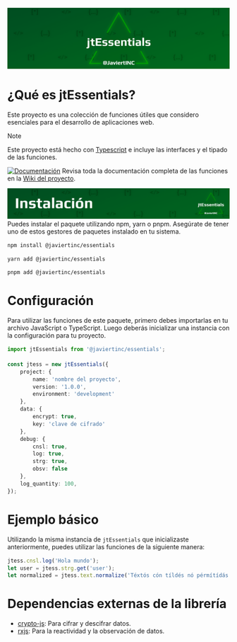 [![javiertinc@essentials](https://raw.githubusercontent.com/JaviertINC/essentials/refs/heads/master/images/jtEssentials-gh-header.png)](https://github.com/JaviertINC/essentials)

# ¿Qué es jtEssentials?

Este proyecto es una colección de funciones útiles que considero esenciales para el desarrollo de aplicaciones web.

> [!NOTE]
> Este proyecto está hecho con [Typescript](https://www.typescriptlang.org) e incluye las interfaces y el tipado de las funciones.

[![Documentación]()](https://github.com/JaviertINC/essentials/wiki)
Revisa toda la documentación completa de las funciones en la [Wiki del proyecto](https://github.com/JaviertINC/essentials/wiki).


[![Instalación](https://raw.githubusercontent.com/JaviertINC/essentials/refs/heads/master/images/jtEssentials-gh-instalacion.png)](https://github.com/JaviertINC/essentials/wiki)
Puedes instalar el paquete utilizando npm, yarn o pnpm. Asegúrate de tener uno de estos gestores de paquetes instalado en tu sistema.

```bash
npm install @javiertinc/essentials
```
```bash
yarn add @javiertinc/essentials
```
```bash
pnpm add @javiertinc/essentials
```

# Configuración

Para utilizar las funciones de este paquete, primero debes importarlas en tu archivo JavaScript o TypeScript. Luego deberás inicializar una instancia con la configuración para tu proyecto.

```typescript
import jtEssentials from '@javiertinc/essentials';

const jtess = new jtEssentials({
    project: {
        name: 'nombre del proyecto',
        version: '1.0.0',
        environment: 'development'
    },
    data: {
        encrypt: true,
        key: 'clave de cifrado'
    },
    debug: {
        cnsl: true,
        log: true,
        strg: true,
        obsv: false
    },
    log_quantity: 100,
});
```

# Ejemplo básico
Utilizando la misma instancia de `jtEssentials` que inicializaste anteriormente, puedes utilizar las funciones de la siguiente manera:

```typescript
jtess.cnsl.log('Hola mundo');
let user = jtess.strg.get('user');
let normalized = jtess.text.normalize('Téxtós cón tíldés nó pérmítídás');
```

# Dependencias externas de la librería
- [crypto-js](https://www.npmjs.com/package/crypto-js): Para cifrar y descifrar datos.
- [rxjs](https://www.npmjs.com/package/rxjs): Para la reactividad y la observación de datos.